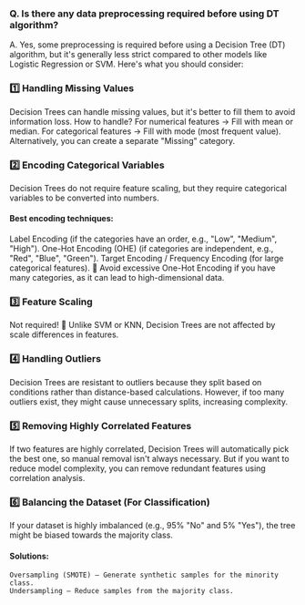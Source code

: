 ### Q. Is there any data preprocessing required before using DT algorithm?

A. Yes, some preprocessing is required before using a Decision Tree (DT) algorithm, but it's generally less strict compared to other models like Logistic Regression or SVM. Here's what you should consider:

### 1️⃣ Handling Missing Values
Decision Trees can handle missing values, but it's better to fill them to avoid information loss.
How to handle?
For numerical features → Fill with mean or median.
For categorical features → Fill with mode (most frequent value).
Alternatively, you can create a separate "Missing" category.
### 2️⃣ Encoding Categorical Variables
Decision Trees do not require feature scaling, but they require categorical variables to be converted into numbers.

#### Best encoding techniques:
Label Encoding (if the categories have an order, e.g., "Low", "Medium", "High").
One-Hot Encoding (OHE) (if categories are independent, e.g., "Red", "Blue", "Green").
Target Encoding / Frequency Encoding (for large categorical features).
📌 Avoid excessive One-Hot Encoding if you have many categories, as it can lead to high-dimensional data.

### 3️⃣ Feature Scaling
Not required! 🌟 Unlike SVM or KNN, Decision Trees are not affected by scale differences in features.
### 4️⃣ Handling Outliers
Decision Trees are resistant to outliers because they split based on conditions rather than distance-based calculations.
However, if too many outliers exist, they might cause unnecessary splits, increasing complexity.
### 5️⃣ Removing Highly Correlated Features
If two features are highly correlated, Decision Trees will automatically pick the best one, so manual removal isn't always necessary.
But if you want to reduce model complexity, you can remove redundant features using correlation analysis.
### 6️⃣ Balancing the Dataset (For Classification)
If your dataset is highly imbalanced (e.g., 95% "No" and 5% "Yes"), the tree might be biased towards the majority class.
#### Solutions:
    Oversampling (SMOTE) – Generate synthetic samples for the minority class.
    Undersampling – Reduce samples from the majority class.
